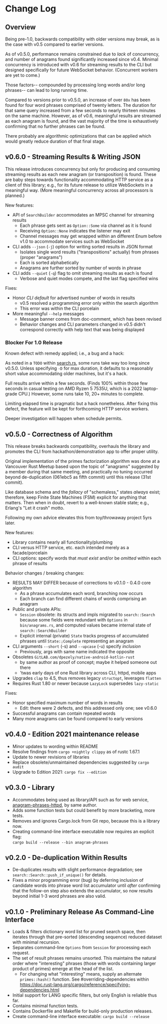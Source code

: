 Change Log
==========

## Overview

Being pre-1.0, backwards compatibility with older versions may break, as is
the case with v0.5 compared to earlier versions.

As of v0.5.0, performance remains constrained due to *lack* of concurrency,
and number of anagrams found significantly increased since v0.4.  Minimal
concurrency is introduced with v0.6 for streaming results to the CLI but
designed specifically for future WebSocket behavior.  (Concurrent workers
are yet to come.)

Those factors-- compounded by processing long words and/or long phrases--
can lead to long running time.

Compared to versions prior to v0.5.0, an increase of over `80x` has been
found for four word phrases comprised of twenty letters.  The duration for
that same query increased from a few seconds to nearly thirteen minutes on
the same machine.  However, as of v0.6, meaningful results are streamed as
each anagram is found, and the vast majority of the time is exhaustively
confirming that no further phrases can be found.

There probably are algorithmic optimizations that can be applied which would
greatly reduce duration of that final stage.

## v0.6.0 - Streaming Results & Writing JSON

This release introduces concurrency but only for producing and consuming
streaming results as each new anagram (or transposition) is found.  These
are baby steps towards functionality accommodating HTTP service as a client
of this library; e.g., for its future release to utilize WebSockets in a
meaningful way.  (More meaningful concurrency across all processors is
planned.)

New features:

- API of `SearchBuilder` accommodates an MPSC channel for streaming results
  + Each phrase gets sent as `Option::Some` via channel as it is found
  + Receiving `Option::None` indicates the listener may exit
  + Channel messages may get wrapped within an different Enum before v1.0
    to accommodate services such as WebSocket
- CLI adds `--json` (`-j`) option for writing sorted results in JSON format
  + Isolates single word results ("transpositions" actually) from phrases
    (proper "anagrams")
  + Each is sorted alphabetically
  + Anagrams are further sorted by number of words in phrase
- CLI adds `--quiet` (`-q`) flag to omit streaming results as each is found
  + Verbose and quiet modes compete, and the last flag specified wins

Fixes:

- Honor *CLI default* for advertised number of words in results
  + v0.5 resolved a programming error only within the search algorithm
  + This error was within the CLI porcelain
- More meaningful `--help` messages
  + Message banner comes from doc-comment, which has been revised
  + Behavior changes and CLI parameters changed in v0.5 didn't correspond
    correctly with help text that was being displayed

### Blocker For 1.0 Release

Known defect with remedy applied; i.e., a bug and a hack:

As noted in a `TODO` within [search.rs](src/search.rs), some runs take way
too long since v0.5.0.  Unless specifying `-D` for max duration, it defaults
to a reasonably short value accommodating older machines, but it's a hack.

Full results arrive within a few seconds. (Finds 100% within those few
seconds in casual testing on AMD Ryzen 5 7535U, which is a 2022 laptop-grade
CPU.)  However, some runs take 10, 20+ minutes to complete.

Limiting elapsed time is pragmatic but a hack nonetheless.  After fixing
this defect, the feature will be kept for forthcoming HTTP service workers.

Deeper investigation will happen when schedule permits.

## v0.5.0 - Correctness of Algorithm

This release breaks backwards compatibility, overhauls the library and
promotes the CLI from hackathon/demonstration app to offer proper utility.

Original implementation of the primes factorization algorithm was done at
a Vancouver Rust Meetup based upon the topic of "anagrams" suggested by a
member during that same meeting, and practically no tuning occurred beyond
de-duplication (061ebc5 as fifth commit) until this release (31st commit).

Like database schema and the *fallacy* of "schemaless," states *always*
exist; therefore, keep Finite State Machines (FSM) explicit for anything
that matters.  Then when in doubt, revert to a well-known stable state;
e.g., Erlang's "Let it crash" motto.

Following my own advice elevates this from toy/throwaway project 5yrs later.

New features:

- Library contains nearly all functionality/plumbing
- CLI versus HTTP service, etc. each intended merely as a facade/porcelain
- CLI options: specify words that *must exist* and/or be *omitted* within
  each phrase of results

Behavior changes / breaking changes:

- RESULTS MAY DIFFER because of corrections to v0.1.0 - 0.4.0 core algorithm
    + As a phrase accumulates each word, branching now occurs
    + Each branch can find different chains of words comprising an anagram
- Public and private APIs:
    + `Session` obsolete: its structs and impls migrated to `search::Search`
      because some fields were redundant with `Options` in `bin/anagrams.rs`,
      and computed values became internal state of `search::SearchBuilder`
    + Explicit internal (private) `State` tracks progress of accumulated
      phrases until `State:;Complete` representing an anagram
- CLI arguments `--short` (-s) and `--upcase` (-u) specify *inclusion*
    + Previously, args with same name indicated the opposite
- Obsoletes `GitLAB.com/dpezely/native-android-kotlin-rust`
    + by same author as proof of concept; maybe it helped someone out there
    + 'twas early days of one Rust library across CLI, httpd, mobile apps
- Upgrades `clap` to 4.5, thus removes legacy `structopt`, leverages `flatten`
- Requires Rust 1.80 or newer because `LazyLock` supersedes `lazy-static`

Fixes:

- Honor specified maximum number of words in results
  + Edit: there were 2 defects, and this addressed only one; see v0.6.0
- Successful anagrams can contain repeated words
- Many more anagrams can be found compared to early versions

## v0.4.0 - Edition 2021 maintenance release

- Minor updates to wording within README
- Resolve findings from `cargo +nightly clippy` as of rustc 1.67.1
- Update to newer revisions of libraries
- Replace obsolete/unmaintained dependencies suggested by `cargo audit`
- Upgrade to Edition 2021: `cargo fix --edition`

## v0.3.0 - Library

- Accommodates being used as library/API such as for web service,
  [anagram-phrases-httpd](https://gitlab.com/dpezely/anagram-phrases-httpd),
  by same author.
- Adds some function tests but could benefit by more bracketing, more tests.
- Removes and ignores Cargo.lock from Git repo, because this is a library now.
- Creating command-line interface executable now requires an explicit flag:  
  `cargo build --release --bin anagram-phrases`

## v0.2.0 - De-duplication Within Results

- De-duplicates results with slight performance degradation;
  see `search::Search::push_if_unique()` for details.
- Fixes a minor programming error (bug) by deferring inclusion of candidate
  words into phrase word list accumulator until *after* confirming that the
  follow-on step also extends the accumulator, so now results beyond initial
  1-3 word phrases are also valid.

## v0.1.0 - Preliminary Release As Command-Line Interface

- Loads & filters dictionary word list for pruned search space, then
  iterates through that pre-sorted (descending sequence) reduced dataset
  with minimal recursion.
- Separates command-line `Options` from `Session` for processing each
  request.
- The set of result phrases remains unsorted.  This maintains the natural
  order where "interesting" phrases (those with words containing larger
  product of primes) emerge at the head of the list.
  + For changing what "interesting" means, supply an alternate
  `primes::hash()` function.  See #overriding-dependencies within
  https://doc.rust-lang.org/cargo/reference/specifying-dependencies.html
- Initial support for LANG specific filters, but only English is reliable
  thus far.
- Contains minimal function tests.
- Contains Dockerfile and Makefile for build-only production releases.
- Create command-line interface executable: `cargo build --release`
